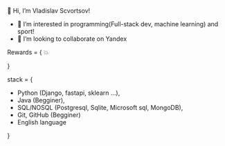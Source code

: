 👋 Hi, I’m Vladislav Scvortsov!
- 👀 I’m interested in programming(Full-stack dev, machine learning) and sport!
- 💞️ I’m looking to collaborate on Yandex

Rewards = {
💥

}

stack = {
- Python (Django, fastapi, sklearn ...),
- Java (Begginer),
- SQL/NOSQL (Postgresql, Sqlite, Microsoft sql, MongoDB),
- Git, GitHub (Begginer)
- English language

}
